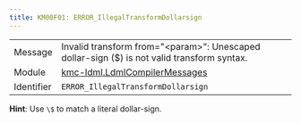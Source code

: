 ```yaml
---
title: KM00F01: ERROR_IllegalTransformDollarsign
---
```


|            |           |
|------------|---------- |
| Message    | Invalid transform from="&lt;param&gt;": Unescaped dollar\-sign \($\) is not valid transform syntax\. |
| Module     | [kmc-ldml.LdmlCompilerMessages](kmc-ldml.ldmlcompilermessages) |
| Identifier | `ERROR_IllegalTransformDollarsign` |

**Hint**: Use `\$` to match a literal dollar-sign.
